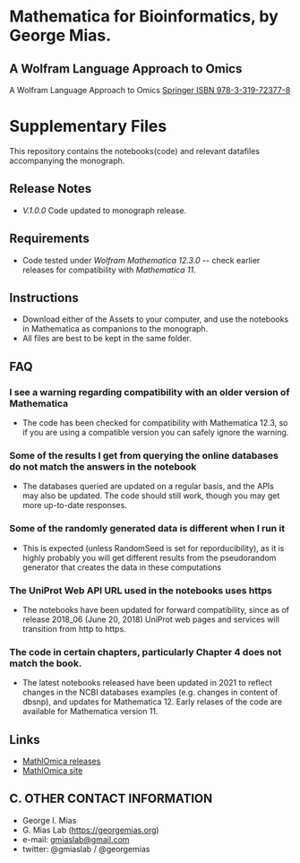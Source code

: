 # Mathematica for Bioinformatics, by George Mias.
## A Wolfram Language Approach to Omics

A Wolfram Language Approach to Omics
[Springer ISBN 978-3-319-72377-8](https://www.springer.com/us/book/9783319723761)

# Supplementary Files
This repository contains the notebooks(code) and relevant datafiles accompanying the monograph.

## Release Notes
* *V.1.0.0* Code updated to monograph release.

## Requirements
* Code tested under *Wolfram Mathematica 12.3.0* -- check earlier releases for compatibility with *Mathematica 11*.

## Instructions
* Download either of the Assets to your computer, and use the notebooks in Mathematica as companions to  the monograph.
* All files are best to be kept in the same folder.


## FAQ
### I see a warning regarding compatibility with an older version of Mathematica
* The code has been checked for compatibility with Mathematica 12.3, so if you are using a compatible version you can safely ignore the warning.
### Some of the results I get from querying the online databases do not match the answers in the notebook
* The databases queried are updated on a regular basis, and the APIs may also be updated. The code should still work, though you may get more up-to-date responses.
### Some of the randomly generated data is different when I run it
* This is expected (unless RandomSeed is set for reporducibility), as it is highly probably you will get different results from the pseudorandom generator that creates the data in these computations
### The UniProt Web API URL used in the notebooks uses https
* The notebooks have been updated for forward compatibility, since as of release 2018_06 (June 20, 2018) UniProt web pages and services will transition from http to https.
### The code in certain chapters, particularly Chapter 4 does not match the book.
* The latest notebooks released have been updated in 2021 to reflect changes in the NCBI databases examples (e.g. changes in content of dbsnp), and updates for Mathematica 12. Early relases of the code are available for Mathematica version 11.

## Links
* [MathIOmica releases](https://github.com/gmiaslab/mathiomica/releases)
* [MathIOmica site](https://mathiomica.org)

## C. OTHER CONTACT INFORMATION
  * George I. Mias
  * G. Mias Lab (https://georgemias.org)
  * e-mail: gmiaslab@gmail.com
  * twitter: @gmiaslab / @georgemias
